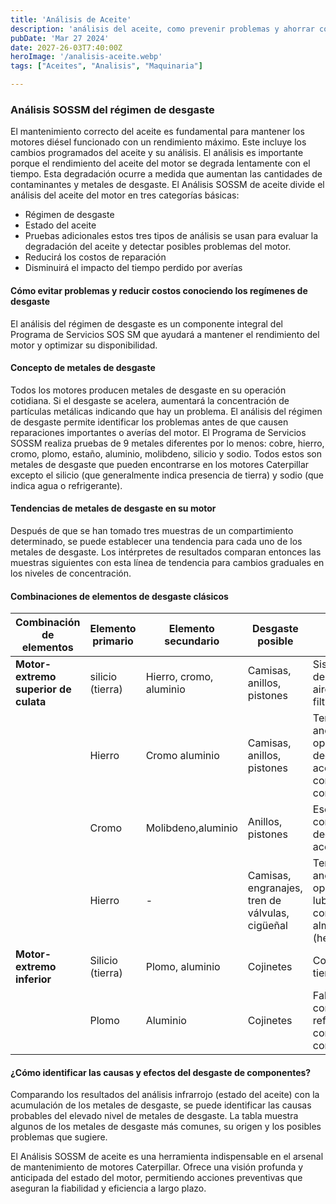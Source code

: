 ```yaml
---
title: 'Análisis de Aceite'
description: 'análisis del aceite, como prevenir problemas y ahorrar costos al identificar tempranamente las fallas en motores Caterpillar'
pubDate: 'Mar 27 2024'
date: 2027-26-03T7:40:00Z
heroImage: '/analisis-aceite.webp'
tags: ["Aceites", "Analisis", "Maquinaria"]

---
```


### Análisis SOSSM del régimen de desgaste
El mantenimiento correcto del aceite es fundamental para mantener los motores diésel funcionado con un rendimiento máximo. Este incluye los cambios programados del aceite y su análisis. El análisis es importante porque el rendimiento del aceite del motor se degrada lentamente con el tiempo. Esta degradación ocurre a medida que aumentan las cantidades de contaminantes y metales de desgaste.
El Análisis SOSSM de aceite divide el análisis del aceite del motor en tres categorías básicas:
- Régimen de desgaste
- Estado del aceite
- Pruebas adicionales
estos tres tipos de análisis se usan para evaluar la degradación del aceite y detectar posibles problemas del motor.
- Reducirá los costos de reparación
- Disminuirá el impacto del tiempo perdido por averías
#### Cómo evitar problemas y reducir costos conociendo los regímenes de desgaste
El análisis del régimen de desgaste es un componente integral del Programa de Servicios SOS SM que ayudará a mantener el rendimiento del motor y optimizar su disponibilidad.
#### Concepto de metales de desgaste
Todos los motores producen metales de desgaste en su operación cotidiana. Si el desgaste se acelera, aumentará la concentración de partículas metálicas indicando que hay un problema. El análisis del régimen de desgaste permite identificar los problemas antes de que causen reparaciones importantes o averías del motor. El Programa de Servicios SOSSM realiza pruebas de 9 metales diferentes por lo menos: cobre, hierro, cromo, plomo,
estaño, aluminio, molibdeno, silicio y sodio. Todos estos son metales de desgaste que pueden encontrarse en los motores Caterpillar excepto el silicio (que generalmente indica presencia de tierra) y sodio (que indica agua o refrigerante).
#### Tendencias de metales de desgaste en su motor
Después de que se han tomado tres muestras de un compartimiento determinado, se puede establecer una tendencia para cada uno de los metales de desgaste. Los intérpretes de resultados comparan entonces las muestras siguientes con esta línea de tendencia para cambios graduales en los niveles de concentración.
#### Combinaciones de elementos de desgaste clásicos

|Combinación de elementos| Elemento primario     | Elemento secundario  | Desgaste posible| Area/causas probables del problema|
|-----------------------| ---------------------|-----------------|----------------------------------|-------------------------|
| **Motor-extremo superior de culata**| silicio (tierra) |Hierro, cromo, aluminio | Camisas, anillos, pistones| Sistema de entrada de aire/contaminándose filtros|
| |Hierro | Cromo aluminio| Camisas, anillos, pistones| Temperaturas anormales de operación, degradación del aceite, contaminación del combustible|
| |Cromo | Molibdeno,aluminio |Anillos, pistones| Escape de gases, consumo deaceite, degradación del aceite|
| |Hierro| - |Camisas, engranajes, tren de válvulas, cigüeñal| Temperaturas anormales de operación, falta de lubricación, contaminación, almacenamiento (herrumbre)|
| **Motor-extremo inferior**| Silicio (tierra)| Plomo, aluminio| Cojinetes| Contaminación con tierra|
| |Plomo |Aluminio| Cojinetes| Falta lubricación, contaminación de refrigerante, contaminación de combustible|
#### ¿Cómo identificar las causas y efectos del desgaste de componentes?
Comparando los resultados del análisis infrarrojo (estado del aceite) con la acumulación de los metales de desgaste, se puede identificar las causas probables del elevado nivel de metales de desgaste. La tabla muestra algunos de los metales de desgaste más comunes, su origen y los posibles problemas que sugiere.

El Análisis SOSSM de aceite es una herramienta indispensable en el arsenal de mantenimiento de motores Caterpillar. Ofrece una visión profunda y anticipada del estado del motor, permitiendo acciones preventivas que aseguran la fiabilidad y eficiencia a largo plazo.